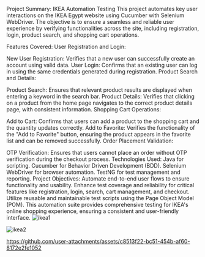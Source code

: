 Project Summary: IKEA Automation Testing
This project automates key user interactions on the IKEA Egypt website using Cucumber with Selenium WebDriver. The objective is to ensure a seamless and reliable user experience by verifying functionalities across the site, including registration, login, product search, and shopping cart operations.

Features Covered:
User Registration and Login:

New User Registration: Verifies that a new user can successfully create an account using valid data.
User Login: Confirms that an existing user can log in using the same credentials generated during registration.
Product Search and Details:

Product Search: Ensures that relevant product results are displayed when entering a keyword in the search bar.
Product Details: Verifies that clicking on a product from the home page navigates to the correct product details page, with consistent information.
Shopping Cart Operations:

Add to Cart: Confirms that users can add a product to the shopping cart and the quantity updates correctly.
Add to Favorite: Verifies the functionality of the "Add to Favorite" button, ensuring the product appears in the favorite list and can be removed successfully.
Order Placement Validation:

OTP Verification: Ensures that users cannot place an order without OTP verification during the checkout process.
Technologies Used:
Java for scripting.
Cucumber for Behavior Driven Development (BDD).
Selenium WebDriver for browser automation.
TestNG for test management and reporting.
Project Objectives:
Automate end-to-end user flows to ensure functionality and usability.
Enhance test coverage and reliability for critical features like registration, login, search, cart management, and checkout.
Utilize reusable and maintainable test scripts using the Page Object Model (POM).
This automation suite provides comprehensive testing for IKEA's online shopping experience, ensuring a consistent and user-friendly interface.
![ikea1](https://github.com/user-attachments/assets/81d61302-adf4-44f6-9bfc-963b8de63528)

![ikea2](https://github.com/user-attachments/assets/c41292ec-d4c0-4a81-8faf-e59cadf94b56)


https://github.com/user-attachments/assets/c8513f22-bc51-454b-af60-8172e2fe1052

